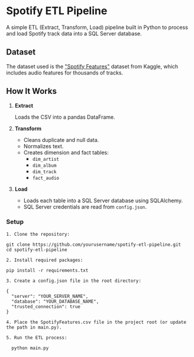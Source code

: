 # Spotify ETL Pipeline

A simple ETL (Extract, Transform, Load) pipeline built in Python to process and load Spotify track data into a SQL Server database.


## Dataset

The dataset used is the ["Spotify Features"](https://www.kaggle.com/datasets/geomack/spotifyclassification) dataset from Kaggle, which includes audio features for thousands of tracks.

## How It Works

1. **Extract**

   Loads the CSV into a pandas DataFrame.

3. **Transform**  
   - Cleans duplicate and null data.
   - Normalizes text.
   - Creates dimension and fact tables:
     - `dim_artist`
     - `dim_album`
     - `dim_track`
     - `fact_audio`

4. **Load**  
   - Loads each table into a SQL Server database using SQLAlchemy.
   - SQL Server credentials are read from `config.json`.

### Setup
```
1. Clone the repository:

git clone https://github.com/yourusername/spotify-etl-pipeline.git
cd spotify-etl-pipeline

2. Install required packages:

pip install -r requirements.txt

3. Create a config.json file in the root directory:

{
  "server": "YOUR_SERVER_NAME",
  "database": "YOUR_DATABASE_NAME",
  "trusted_connection": true
}

4. Place the SpotifyFeatures.csv file in the project root (or update the path in main.py).

5. Run the ETL process:

  python main.py
```

